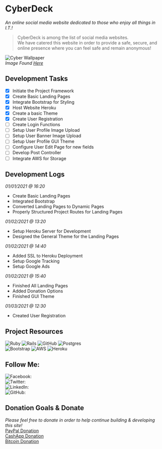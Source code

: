 # CyberDeck #
_An online social media website dedicated to those who enjoy all things in I.T.!_  

> CyberDeck is among the list of social media websites.  
> We have catered this website in order to provide a safe, secure, and
> online presence where you can feel safe and remain anonymous!

![Cyber Wallpaper](https://i.pinimg.com/originals/d3/cf/6d/d3cf6d54391b9547327b47558f55222f.jpg)  
_Image Found [Here](https://i.pinimg.com/originals/d3/cf/6d/d3cf6d54391b9547327b47558f55222f.jpg)_


## Development Tasks ##
- [x] Initiate the Project Framework
- [x] Create Basic Landing Pages
- [x] Integrate Bootstrap for Styling
- [x] Host Website Heroku
- [x] Create a basic Theme
- [x] Create User Registration
- [ ] Create Login Functions
- [ ] Setup User Profile Image Upload
- [ ] Setup User Banner Image Upload
- [ ] Setup User Profile GUI Theme
- [ ] Configure User Edit Page for new fields
- [ ] Develop Post Controller
- [ ] Integrate AWS for Storage

## Development Logs ##
_01/01/2021 @ 16:20_
* Create Basic Landing Pages  
* Integrated Bootstrap  
* Converted Landing Pages to Dynamic Pages  
* Properly Structured Project Routes for Landing Pages  

_01/02/2021 @ 13:20_
* Setup Heroku Server for Development  
* Designed the General Theme for the Landing Pages  

_01/02/2021 @ 14:40_
* Added SSL to Heroku Deployment  
* Setup Google Tracking  
* Setup Google Ads  

_01/02/2021 @ 15:40_
* Finished All Landing Pages
* Added Donation Options
* Finished GUI Theme

_01/03/2021 @ 12:30_
* Created User Registration

## Project Resources ##
![Ruby](https://img.shields.io/badge/ruby-%23CC342D.svg?&style=for-the-badge&logo=ruby&logoColor=white)
![Rails](https://img.shields.io/badge/rails%20-%23CC0000.svg?&style=for-the-badge&logo=ruby-on-rails&logoColor=white)
![GitHub](https://img.shields.io/badge/github%20-%23121011.svg?&style=for-the-badge&logo=github&logoColor=white)
![Postgres](https://img.shields.io/badge/postgres-%23316192.svg?&style=for-the-badge&logo=postgresql&logoColor=white)  
![Bootstrap](https://img.shields.io/badge/bootstrap%20-%23563D7C.svg?&style=for-the-badge&logo=bootstrap&logoColor=white)
![AWS](https://img.shields.io/badge/AWS%20-%23FF9900.svg?&style=for-the-badge&logo=amazon-aws&logoColor=white)
![Heroku](https://img.shields.io/badge/heroku%20-%23430098.svg?&style=for-the-badge&logo=heroku&logoColor=white)

## Follow Me: ##
![Facebook:](https://www.facebook.com/b10h4ck3r)  
![Twitter:](https://twitter.com/H4ck3rB10)  
![LinkedIn:](https://www.linkedin.com/in/dr-aubrey-love-ii-0051b1202/)  
![GitHub:](https://github.com/B10-H4ck3r)  

## Donation Goals & Donate ##
_Please feel free to donate in order to help continue building &amp; developing this site!_  
[PayPal Donation](https://paypal.me/b10h4ck3r)  
[CashApp Donation](https://cash.app/$B10H4ck3r)  
[Bitcoin Donation](https://blockchair.com/bitcoin/address/bc1qrua8yzvkv2eg9njx5d9zhvdzymd8nvgntckh5j)  
